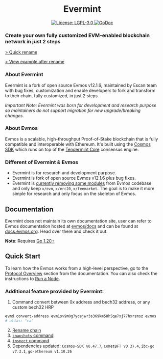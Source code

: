 <!--
parent:
  order: false
-->

<div align="center">
  <h1>Evermint</h1>
</div>

<div align="center">
  <a href="https://github.com/EscanBE/evermint/blob/main/LICENSE">
    <img alt="License: LGPL-3.0" src="https://img.shields.io/github/license/EscanBE/evermint.svg" />
  </a>
  <a href="https://pkg.go.dev/github.com/evmos/evmos">
    <img alt="GoDoc" src="https://godoc.org/github.com/evmos/evmos?status.svg" />
  </a>
</div>

### Create your own fully customized EVM-enabled blockchain network in just 2 steps

[> Quick rename](https://github.com/EscanBE/evermint/blob/main/RENAME_CHAIN.md)

[> View example after rename](https://github.com/EscanBE/evermint/pull/1)

### About Evermint

Evermint is a fork of open source Evmos v12.1.6, maintained by Escan team with bug fixes, customization and enable developers to fork and transform to their chain, fully customized, in just 2 steps.

_Important Note: Evermint was born for development and research purpose so maintainers do not support migration for new upgrade/breaking changes._

### About Evmos

Evmos is a scalable, high-throughput Proof-of-Stake blockchain
that is fully compatible and interoperable with Ethereum.
It's built using the [Cosmos SDK](https://github.com/cosmos/cosmos-sdk/)
which runs on top of the [Tendermint Core](https://github.com/cometbft/cometbft) consensus engine.

### Different of Evermint & Evmos

- Evermint is for research and development purpose.
- Evermint is fork of open source Evmos v12.1.6 plus bug fixes.
- Evermint is [currently removing some modules](https://github.com/EscanBE/evermint/issues/41) from Evmos codebase and only keep `x/evm`, `x/erc20`, `x/feemarket`. The goal is to make it more simple for research and only focus on the skeleton of Evmos.

## Documentation

Evermint does not maintain its own documentation site, user can refer to Evmos documentation hosted at [evmos/docs](https://github.com/evmos/docs) and can be found at [docs.evmos.org](https://docs.evmos.org).
Head over there and check it out.

**Note**: Requires [Go 1.20+](https://golang.org/dl/)

## Quick Start

To learn how the Evmos works from a high-level perspective,
go to the [Protocol Overview](https://docs.evmos.org/protocol) section from the documentation.
You can also check the instructions to [Run a Node](https://docs.evmos.org/protocol/evmos-cli#run-an-evmos-node).

### Additional feature provided by Evermint:
1. Command convert between 0x address and bech32 address, or any custom bech32 HRP
```bash
evmd convert-address evm1sv9m0g7ycejwr3s369km58h5qe7xj77hxrsmsz evmos
# alias: "ca"
```
2. [Rename chain](https://github.com/EscanBE/evermint/blob/main/RENAME_CHAIN.md)
3. [`snapshots` command](https://github.com/EscanBE/evermint/pull/12)
4. [`inspect` command](https://github.com/EscanBE/evermint/pull/14)
5. Dependencies updated: `Cosmos-SDK v0.47.7`, `CometBFT v0.37.4`, `ibc-go v7.3.1`, `go-ethereum v1.10.26`